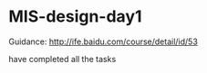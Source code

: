 # MIS-design-day1

Guidance: http://ife.baidu.com/course/detail/id/53

have completed all the tasks
